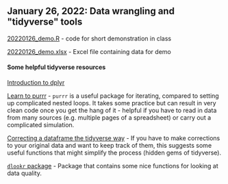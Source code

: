 ## January 26, 2022: Data wrangling and "tidyverse" tools

[20220126_demo.R](./20220126_demo.R) - code for short demonstration in class

[20220126_demo.xlsx](/20220126_demo.xlsx) - Excel file containing data for demo

#### Some helpful tidyverse resources

[Introduction to dplyr](https://cran.r-project.org/web/packages/dplyr/vignettes/dplyr.html)

[Learn to purrr](https://www.rebeccabarter.com/blog/2019-08-19_purrr/) - `purrr` is a useful package for iterating, compared to setting up complicated nested loops. It takes some practice but can result in very clean code once you get the hang of it - helpful if you have to read in data from many sources (e.g. multiple pages of a spreadsheet) or carry out a complicated simulation.

[Correcting a dataframe the tidyverse way](http://ritsokiguess.site/docs/2021/04/26/correcting-a-dataframe-the-tidyverse-way/) - If you have to make corrections to your original data and want to keep track of them, this suggests some useful functions that might simplify the process (hidden gems of tidyverse).

[`dlookr` package](https://choonghyunryu.github.io/dlookr/articles/diagonosis.html) - Package that contains some nice functions for looking at data quality.
